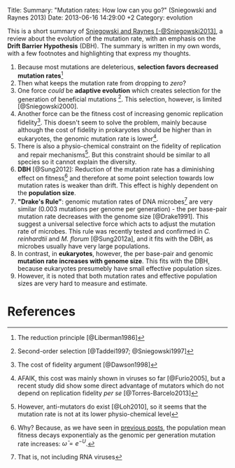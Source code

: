 Title: Summary: "Mutation rates: How low can you go?" (Sniegowski and Raynes 2013)
Date: 2013-06-16 14:29:00 +2
Category: evolution

This is a short summary of [Sniegowski and Raynes [-@Sniegowski2013]](http://www.sciencedirect.com/science/article/pii/S0960982213000213), a review about the evolution of the mutation rate, with an emphasis on the **Drift Barrier Hypothesis** (DBH). The summary is written in my own words, with a few footnotes and highlighting that express my thoughts.  

1. Because most mutations are deleterious, **selection favors decreased mutation rates**[^1]
2. Then what keeps the mutation rate from dropping to *zero*?
1. One force *could* be **adaptive evolution** which creates selection for the generation of beneficial mutations [^2]. This selection, however, is limited [@Sniegowski2000].
1. Another force can be the fitness cost of increasing genomic replication fidelity[^4]. This doesn't seem to solve the problem, mainly because although the cost of fidelity in prokaryotes should be higher than in eukaryotes, the genomic mutation rate is lower[^5].
1. There is also a physio-chemical constraint on the fidelity of replication and repair mechanisms[^3]. But this constraint should be similar to all species so it cannot explain the diversity.
1. **DBH** [@Sung2012]: Reduction of the mutation rate has a diminishing effect on fitness[^8] and therefore at some point selection towards low mutation rates is weaker than drift. This effect is highly dependent on the **population size**.
3. **"Drake's Rule"**: genomic mutation rates of DNA microbes[^6]  are very similar (0.003 mutations per genome per generation) - the per base-pair mutation rate decreases with the genome size [@Drake1991]. This suggest a universal selective force which acts to adjust the mutation rate of microbes. This rule was recently tested and confirmed in *C. reinhardtii* and *M. florum* [@Sung2012a], and it fits with the DBH, as microbes usually have very large populations.
4. In contrast, in **eukaryotes**, however, the per base-pair and genomic **mutation rate increases with genome size**. This fits with the DBH, because eukaryotes presumebly have small effective population sizes.
5. However, it is noted that both mutation rates and effective population sizes are very hard to measure and estimate.

# References

[^1]: The reduction principle [@Liberman1986]
[^2]: Second-order selection [@Taddei1997; @Sniegowski1997]
[^3]: However, anti-mutators do exist [@Loh2010], so it seems that the mutation rate is not at its lower physio-chemical level
[^4]: The cost of fidelity argument [@Dawson1998]
[^5]: AFAIK, this cost was mainly shown in viruses so far [@Furio2005], but a recent study did show some direct advantage of mutators which do not depend on replication fidelity *per se* [@Torres-Barcelo2013]
[^6]: That is, not including RNA viruses
[^8]: Why? Because, as we have seen in [previous posts](/mean-fitness-at-the-mutation-selection-balance/), the population mean fitness decays exponentialy as the genomic per generation mutation rate increases: $\bar{\omega} = e^{-U}$.